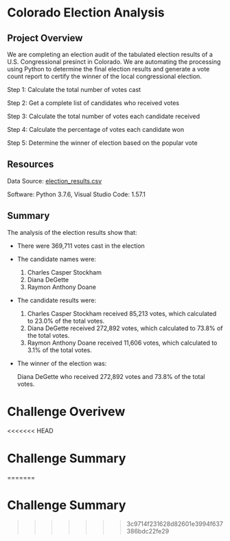 # Colorado Election Analysis

## **Project Overview**
We are completing an election audit of the tabulated election results of a U.S. Congressional presinct in Colorado. We are automating the processing using Python to determine the final election results and generate a vote count report to certify the winner of the local congressional election.

Step 1: Calculate the total number of votes cast

Step 2: Get a complete list of candidates who received votes

Step 3: Calculate the total number of votes each candidate received

Step 4: Calculate the percentage of votes each candidate won

Step 5: Determine the winner of election based on the popular vote

## **Resources**
Data Source: [election_results.csv](https://github.com/corispade/Module3_Election_Analysis/blob/main/Resources/election_results.csv)

Software: Python 3.7.6, Visual Studio Code: 1.57.1

## **Summary**
The analysis of the election results show that:
* There were 369,711 votes cast in the election

* The candidate names were:
  1. Charles Casper Stockham
  2. Diana DeGette
  3. Raymon Anthony Doane

* The candidate results were:
  1. Charles Casper Stockham received 85,213 votes, which calculated to 23.0% of the total votes.
  2. Diana DeGette received 272,892 votes, which calculated to 73.8% of the total votes.
  3. Raymon Anthony Doane received 11,606 votes, which calculated to 3.1% of the total votes.

* The winner of the election was:

  Diana DeGette who received 272,892 votes and 73.8% of the total votes. 

# Challenge Overivew

<<<<<<< HEAD
# Challenge Summary
=======
# Challenge Summary
>>>>>>> 3c9714f231628d82601e3994f637386bdc22fe29
